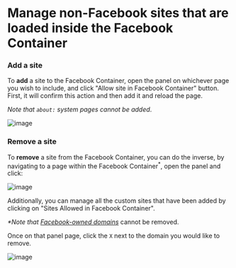 # Manage non-Facebook sites that are loaded inside the Facebook Container

### Add a site

To **add** a site to the Facebook Container, open the panel on whichever page you wish to include, and click "Allow site in Facebook Container" button. First, it will confirm this action and then add it and reload the page.

_Note that `about:` system pages cannot be added_. 

![image](https://user-images.githubusercontent.com/2692333/74570315-f891e180-4f41-11ea-8523-a3e22e647861.png)

### Remove a site

To **remove** a site from the Facebook Container, you can do the inverse, by navigating to a page within the Facebook Container<sup>*</sup>, open the panel and click: 

![image](https://user-images.githubusercontent.com/2692333/74570952-c92fa480-4f42-11ea-99ee-b88578d934dc.png)

Additionally, you can manage all the custom sites that have been added by clicking on "Sites Allowed in Facebook Container".  

_*Note that [Facebook-owned domains](https://github.com/mozilla/contain-facebook/blob/main/src/background.js#L7-L23)_ cannot be removed. 

Once on that panel page, click the `X` next to the domain you would like to remove. 

![image](https://user-images.githubusercontent.com/2692333/74570327-fc256880-4f41-11ea-9ef3-d96786e949d3.png)
